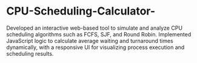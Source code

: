 # CPU-Scheduling-Calculator-
Developed an interactive web-based tool to simulate and analyze CPU scheduling algorithms such as FCFS, SJF, and Round Robin. Implemented JavaScript logic to calculate average waiting and turnaround times dynamically, with a responsive UI for visualizing process execution and scheduling results.
